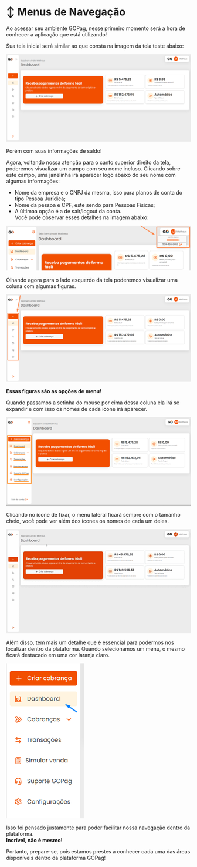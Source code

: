# ↕️ Menus de Navegação

<p>Ao acessar seu ambiente GOPag, nesse primeiro momento será a hora de conhecer a aplicação que está utilizando!</p>

<p>Sua tela inicial será similar ao que consta na imagem da tela teste abaixo:</p>

![tela_inicial](../assets/prints/tela_inicial.png)

<p>Porém com suas informações de saldo!</p>

<p>Agora, voltando nossa atenção para o canto superior direito da tela, poderemos visualizar um campo com seu nome incluso. Clicando sobre este campo, uma janelinha irá aparecer logo abaixo do seu nome com algumas informações:

- Nome da empresa e o CNPJ da mesma, isso para planos de conta do tipo Pessoa Jurídica;
- Nome da pessoa e CPF, este sendo para Pessoas Físicas; 
- A últimaa opção é a de sair/logout da conta.<br>
Você pode observar esses detalhes na imagem abaixo:</p>

![tela_inicial_campo_nome](../assets/prints/tela_inicial_campo_nome.png)

<p>Olhando agora para o lado esquerdo da tela poderemos visualizar uma coluna com algumas figuras.</p> 

![tela_inicial_menus](../assets/prints/tela_inicial_menus.png)

<p><strong>Essas figuras são as opções de menu!</strong></p>

<p>Quando passamos a setinha do mouse por cima dessa coluna ela irá se expandir e com isso os nomes de cada icone irá aparecer.</p>

![tela_inicial_menus_ampliado](../assets/prints/tela_inicial_menus_ampliado.png)

<p>Clicando no ícone de fixar, o menu lateral ficará sempre com o tamanho cheio, você pode ver além dos ícones os nomes de cada um deles.</p>

![tela_inicial_menus_fixado](../assets/prints/tela_inicial_menus_fixado.gif)

<p>Além disso, tem mais um detalhe que é essencial para podermos nos localizar dentro da plataforma. Quando selecionamos um menu, o mesmo ficará destacado em uma cor laranja claro.</p>

![tela_inicial_menus_coluna](../assets/prints/tela_inicial_menus_coluna.png)

<p>Isso foi pensado justamente para poder facilitar nossa navegação dentro da plataforma.<br>
<strong>Incrível, não é mesmo!</strong></p>

<p>Portanto, prepare-se, pois estamos prestes a conhecer cada uma das áreas dísponíveis dentro da plataforma GOPag!</p>

<!-- {% hint style="warning" %}
**Detalhe:**  O menu "CRIAR COBRANÇA", iremos abordar mais a frente, primeiramente vamos nos atentar aos demais itens do menu que serão explicados nas próximas páginas.
{% endhint %} -->